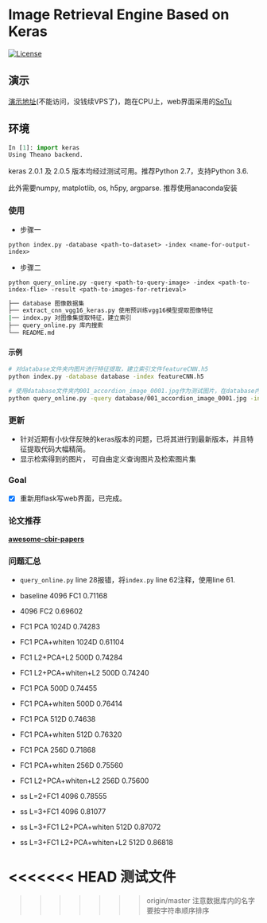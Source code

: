 # Image Retrieval Engine Based on Keras

[![License](https://img.shields.io/badge/license-BSD-blue.svg)](../LICENSE)

## 演示

[演示地址](http://202.120.39.161:55555/)(不能访问，没钱续VPS了)，跑在CPU上，web界面采用的[SoTu](https://github.com/willard-yuan/SoTu)

## 环境

```python
In [1]: import keras
Using Theano backend.
```

keras 2.0.1 及 2.0.5 版本均经过测试可用。推荐Python 2.7，支持Python 3.6.

此外需要numpy, matplotlib, os, h5py, argparse. 推荐使用anaconda安装

### 使用

- 步骤一

`python index.py -database <path-to-dataset> -index <name-for-output-index>`

- 步骤二

`python query_online.py -query <path-to-query-image> -index <path-to-index-flie> -result <path-to-images-for-retrieval>`

```sh
├── database 图像数据集
├── extract_cnn_vgg16_keras.py 使用预训练vgg16模型提取图像特征
|── index.py 对图像集提取特征，建立索引
├── query_online.py 库内搜索
└── README.md
```

#### 示例

```sh
# 对database文件夹内图片进行特征提取，建立索引文件featureCNN.h5
python index.py -database database -index featureCNN.h5

# 使用database文件夹内001_accordion_image_0001.jpg作为测试图片，在database内以featureCNN.h5进行近似图片查找，并显示最近似的3张图片
python query_online.py -query database/001_accordion_image_0001.jpg -index featureCNN.h5 -result database
```


### 更新

- 针对近期有小伙伴反映的keras版本的问题，已将其进行到最新版本，并且特征提取代码大幅精简。
- 显示检索得到的图片， 可自由定义查询图片及检索图片集

### Goal

- [x] 重新用flask写web界面，已完成。

### 论文推荐

[**awesome-cbir-papers**](https://github.com/willard-yuan/awesome-cbir-papers)

### 问题汇总

- `query_online.py` line 28报错，将`index.py` line 62注释，使用line 61.

- baseline 4096 FC1 0.71168
- 4096 FC2 0.69602
- FC1 PCA 1024D 0.74283
- FC1 PCA+whiten 1024D 0.61104


- FC1 L2+PCA+L2 500D 0.74284
- FC1 L2+PCA+whiten+L2 500D 0.74240

- FC1 PCA 500D 0.74455 
- FC1 PCA+whiten 500D 0.76414

- FC1 PCA 512D 0.74638 
- FC1 PCA+whiten 512D 0.76320

- FC1 PCA 256D 0.71868
- FC1 PCA+whiten 256D 0.75560
- FC1 L2+PCA+whiten+L2 256D 0.75600

- ss L=2+FC1 4096 0.78555
- ss L=3+FC1 4096 0.81077
- ss L=3+FC1 L2+PCA+whiten 512D 0.87072
- ss L=3+FC1 L2+PCA+whiten+L2 512D 0.86818

<<<<<<< HEAD
测试文件
=======

>>>>>>> origin/master
注意数据库内的名字要按字符串顺序排序

